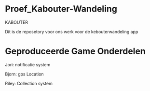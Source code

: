 # Proef_Kabouter-Wandeling
KABOUTER

Dit is de reposetory voor ons werk voor de kebouterwandeling app


# Geproduceerde Game Onderdelen

Jori:
notificatie system

Bjorn:
gps Location

Riley:
Collection system
